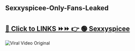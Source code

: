 
 ## Sexxyspicee-Only-Fans-Leaked

# <h2><a href="https://clipsfans.com/Sexxyspicee&ref=git">🔗 Click to LINKS ⏩⏩ 👉 🟢 Sexxyspicee </a></h2>

<a href="https://clipsfans.com/Sexxyspicee&ref=git" rel="nofollow" data-target="animated-image.originalLink"><img src="https://i.ibb.co.com/xMMVF88/686577567.gif" alt="Viral Video Original" style="max-width: 100%; display: inline-block;" data-target="animated-image.originalImage"></a>
